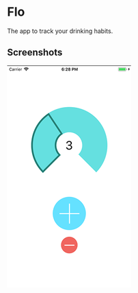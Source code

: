 # Flo

The app to track your drinking habits.

## Screenshots

![IPhone8](https://github.com/kazakovaNetIOS/Flo/blob/master/screenshots/IPhone8.png)
